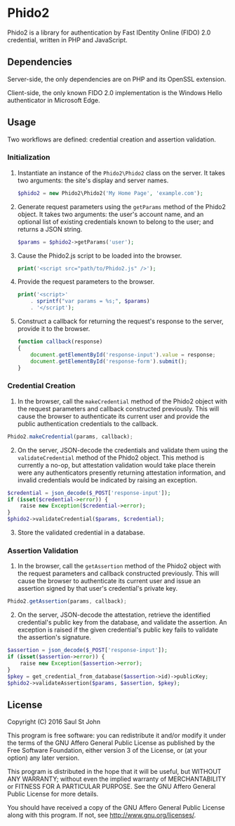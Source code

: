 Phido2
======

Phido2 is a library for authentication by Fast IDentity Online (FIDO) 2.0
credential, written in PHP and JavaScript.

Dependencies
------------

Server-side, the only dependencies are on PHP and its OpenSSL extension.

Client-side, the only known FIDO 2.0 implementation is the Windows Hello
authenticator in Microsoft Edge.

Usage
-----

Two workflows are defined: credential creation and assertion validation.

### Initialization ###

1. Instantiate an instance of the `Phido2\Phido2` class on the server. It
 takes two arguments: the site's display and server names.

    ```php
    $phido2 = new Phido2\Phido2('My Home Page', 'example.com');
    ```
 
2. Generate request parameters using the `getParams` method of the Phido2 object. It takes two arguments: the user's account name, and an optional
 list of existing credentials known to belong to the user; and returns
 a JSON string.

    ```php
    $params = $phido2->getParams('user');
    ```

3. Cause the Phido2.js script to be loaded into the browser.

    ```php
    print('<script src="path/to/Phido2.js" />');
    ```

4. Provide the request parameters to the browser.

    ```php
    print('<script>'
    	. sprintf("var params = %s;", $params)
    	. '</script');
    ```

5. Construct a callback for returning the request's response to the server,
provide it to the browser.

    ```javascript
    function callback(response)
    {
    	document.getElementById('response-input').value = response;
    	document.getElementById('response-form').submit();
    }
    ```

### Credential Creation ###

1. In the browser, call the `makeCredential` method of the Phido2 object with the
request parameters and callback constructed previously. This will cause the
browser to authenticate its current user and provide the public authentication
credentials to the callback.

```javascript
Phido2.makeCredential(params, callback);
```

2. On the server, JSON-decode the credentials and validate them using the
`validateCredential` method of the Phido2 object. This method is currently a
no-op, but attestation validation would take place therein were any 
authenticators presently returning attestation information, and invalid
credentials would be indicated by raising an exception.

```php
$credential = json_decode($_POST['response-input']);
if (isset($credential->error)) {
	raise new Exception($credential->error);
}
$phido2->validateCredential($params, $credential);
```

3. Store the validated credential in a database.

  
### Assertion Validation ###

1. In the browser, call the `getAssertion` method of the Phido2 object with the
request parameters and callback constructed previously. This will cause the
browser to authenticate its current user and issue an assertion signed by
that user's credential's private key.

```javascript
Phido2.getAssertion(params, callback);
```

2. On the server, JSON-decode the attestation, retrieve the identified
credential's public key from the database, and validate the assertion.
An exception is raised if the given credential's public key fails to
validate the assertion's signature.

```php
$assertion = json_decode($_POST['response-input']);
if (isset($assertion->error)) {
	raise new Exception($assertion->error);
}
$pkey = get_credential_from_database($assertion->id)->publicKey;
$phido2->validateAssertion($params, $assertion, $pkey);
```

License
-------

Copyright (C) 2016  Saul St John

This program is free software: you can redistribute it and/or modify
it under the terms of the GNU Affero General Public License as
published by the Free Software Foundation, either version 3 of the
License, or (at your option) any later version.

This program is distributed in the hope that it will be useful,
but WITHOUT ANY WARRANTY; without even the implied warranty of
MERCHANTABILITY or FITNESS FOR A PARTICULAR PURPOSE.  See the
GNU Affero General Public License for more details.

You should have received a copy of the GNU Affero General Public License
along with this program.  If not, see <http://www.gnu.org/licenses/>.

